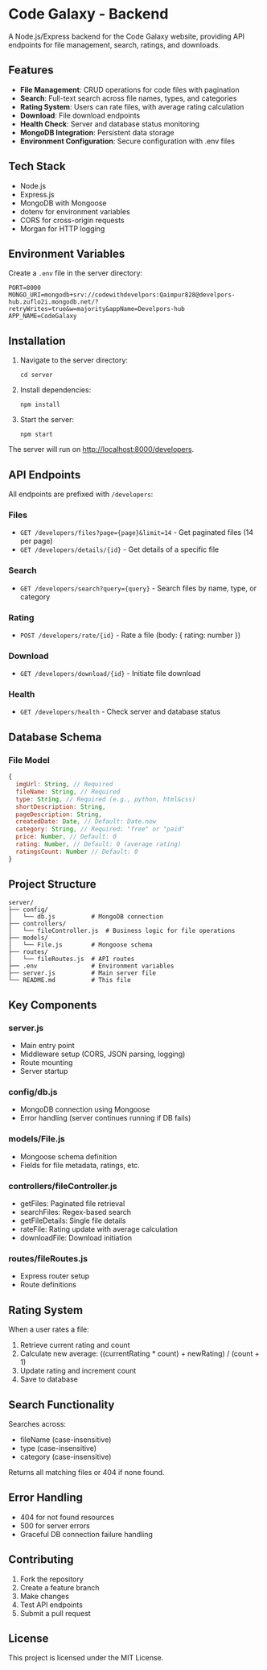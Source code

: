 # Code Galaxy - Backend

A Node.js/Express backend for the Code Galaxy website, providing API endpoints for file management, search, ratings, and downloads.

## Features

- **File Management**: CRUD operations for code files with pagination
- **Search**: Full-text search across file names, types, and categories
- **Rating System**: Users can rate files, with average rating calculation
- **Download**: File download endpoints
- **Health Check**: Server and database status monitoring
- **MongoDB Integration**: Persistent data storage
- **Environment Configuration**: Secure configuration with .env files

## Tech Stack

- Node.js
- Express.js
- MongoDB with Mongoose
- dotenv for environment variables
- CORS for cross-origin requests
- Morgan for HTTP logging

## Environment Variables

Create a `.env` file in the server directory:

```
PORT=8000
MONGO_URI=mongodb+srv://codewithdevelpors:Qaimpur828@develpors-hub.zuflo2i.mongodb.net/?retryWrites=true&w=majority&appName=Develpors-hub
APP_NAME=CodeGalaxy
```

## Installation

1. Navigate to the server directory:
   ```
   cd server
   ```

2. Install dependencies:
   ```
   npm install
   ```

3. Start the server:
   ```
   npm start
   ```

The server will run on [http://localhost:8000/developers](http://localhost:8000/developers).

## API Endpoints

All endpoints are prefixed with `/developers`:

### Files
- `GET /developers/files?page={page}&limit=14` - Get paginated files (14 per page)
- `GET /developers/details/{id}` - Get details of a specific file

### Search
- `GET /developers/search?query={query}` - Search files by name, type, or category

### Rating
- `POST /developers/rate/{id}` - Rate a file (body: { rating: number })

### Download
- `GET /developers/download/{id}` - Initiate file download

### Health
- `GET /developers/health` - Check server and database status

## Database Schema

### File Model
```javascript
{
  imgUrl: String, // Required
  fileName: String, // Required
  type: String, // Required (e.g., python, html&css)
  shortDescription: String,
  pageDescription: String,
  createdDate: Date, // Default: Date.now
  category: String, // Required: "free" or "paid"
  price: Number, // Default: 0
  rating: Number, // Default: 0 (average rating)
  ratingsCount: Number // Default: 0
}
```

## Project Structure

```
server/
├── config/
│   └── db.js          # MongoDB connection
├── controllers/
│   └── fileController.js  # Business logic for file operations
├── models/
│   └── File.js        # Mongoose schema
├── routes/
│   └── fileRoutes.js  # API routes
├── .env               # Environment variables
├── server.js          # Main server file
└── README.md          # This file
```

## Key Components

### server.js
- Main entry point
- Middleware setup (CORS, JSON parsing, logging)
- Route mounting
- Server startup

### config/db.js
- MongoDB connection using Mongoose
- Error handling (server continues running if DB fails)

### models/File.js
- Mongoose schema definition
- Fields for file metadata, ratings, etc.

### controllers/fileController.js
- getFiles: Paginated file retrieval
- searchFiles: Regex-based search
- getFileDetails: Single file details
- rateFile: Rating update with average calculation
- downloadFile: Download initiation

### routes/fileRoutes.js
- Express router setup
- Route definitions

## Rating System

When a user rates a file:
1. Retrieve current rating and count
2. Calculate new average: ((currentRating * count) + newRating) / (count + 1)
3. Update rating and increment count
4. Save to database

## Search Functionality

Searches across:
- fileName (case-insensitive)
- type (case-insensitive)
- category (case-insensitive)

Returns all matching files or 404 if none found.

## Error Handling

- 404 for not found resources
- 500 for server errors
- Graceful DB connection failure handling

## Contributing

1. Fork the repository
2. Create a feature branch
3. Make changes
4. Test API endpoints
5. Submit a pull request

## License

This project is licensed under the MIT License.
